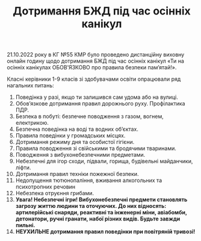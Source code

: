 ﻿---
title: Дотримання БЖД під час осінніх канікул
---

21.10.2022 року в КГ №55 КМР було проведено дистанційну виховну онлайн годину щодо дотримання БЖД під час осінніх канікул «Ти на осінніх канікулах ОБОВ’ЯЗКОВО про правила безпеки пам’ятай!».

Класні керівники 1-9 класів зі здобувачами освіти опрацювали ряд нагальних питань:

1. Поведінка у разі, якщо ти залишився сам удома або на вулиці.
1. Обов’язкове дотримання правил дорожнього руху. Профілактика ПДР.
1. Безпека в побуті: безпечне поводження з газом, вогнем, електрикою.
1. Безпечна поведінка на воді та водних об’єктах.
1. Правила поведінки у громадських місцях.
1. Дотримання режиму дня та особистої гігієни.
1. Правила поводження зі свійськими та бродячими тваринами.
1. Поводження з вибухонебезпечними предметами.
1. Небезпечні для ігор сходи, підвали, горища, будівельні майданчики, ліфти.
1. Дотримання правил техніки пожежної безпеки.
1. Недопущення тютюнопаління, вживання алкогольних та психотропних речовин
1. Небезпека отруєння грибами.
1. **Увага! Небезпечні ігри! Вибухонебезпечні предмети становлять загрозу життю людини та оточуючих. До них відносять: артилерійські снаряди, реактивні та інженерні міни, авіабомби, детонатори, ручні гранати, набої різних видів. Будьте завжди пильні.**
1. **НЕУХИЛЬНЕ дотримання правил поведінки при повітряній тривозі!**

<slideshow />
